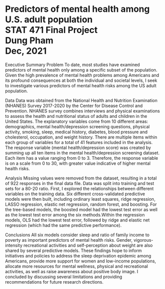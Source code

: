 # Predictors of mental health among U.S. adult population <br/>STAT  471 Final Project<br/>Dung Pham<br/>Dec, 2021

Executive Summary
Problem To date, most studies have examined predictors of mental health only among a specific subset of the population. Given the high prevalence of mental health problems among Americans and its profound consequences at both the individual and societal levels, I seek to investigate various predictors of mental health risks among the US adult population.

Data
Data was obtained from the National Health and Nutrition Examination (NHANES) Survey
2017-2020 by the Center for Disease Control and Prevention. NHANES survey combines
interviews and physical examinations to assess the health and nutritional status of adults and children in the United States. The explanatory variables come from 10 different areas: demographics, mental health/depression screening questions, physical activity, smoking, sleep, medical history, diabetes, blood pressure and cholesterol, occupation, and weight history. There are multiple items within each group of variables for a total of 41 features included in the analysis. The response variable (mental health/depression score) was created by summing up all ten items in the mental health/depression screening dataset. Each item has a value ranging from 0 to 3. Therefore, the response variable is on a scale from 0 to 30, with greater value
indicative of higher mental health risks.

Analysis
Missing values were removed from the dataset, resulting in a total of 922 responses in the final data file. Data was split into training and test sets for a 80-20 ratio. First, I explored the relationships between different variables on the training data. Six different cross-validated predictive models were then built, including ordinary least squares, ridge regression, LASSO regression, elastic net regression, random forest, and boosting. For the tree-based models, the boosted model had the lowest test error as well as the lowest test error among the six methods.Within the regression models, OLS had the lowest test error, followed by ridge and elastic net regression (which had the same predictive performance).

Conclusions
All six models consider sleep and ratio of family income to poverty as important predictors of mental health risks. Gender, vigorous-intensity recreational activities and self-perception about weight are also shared by several predictive models. These findings hope to inform initiatives and policies to address the sleep deprivation epidemic among Americans, provide more support for women and low-income populations, allocate more resources for mental wellness, physical and recreational activities, as well as raise awareness about positive body image. I concluded by discussing several limitations and providing recommendations for future research directions.
